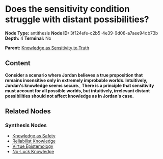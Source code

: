 # Does the sensitivity condition struggle with distant possibilities?

**Node Type:** antithesis
**Node ID:** 3f124efe-c2b5-4e39-9d08-a7aee94db73b
**Depth:** 4
**Terminal:** No

**Parent:** [Knowledge as Sensitivity to Truth](knowledge-as-sensitivity-to-truth-synthesis-cd48d056-0b1d-4807-bb94-13c5957459e9.md)

## Content

**Consider a scenario where Jordan believes a true proposition that remains insensitive only in extremely improbable worlds. Intuitively, Jordan's knowledge seems secure.**, **There is a principle that sensitivity must account for all possible worlds, but intuitively, irrelevant distant possibilities should not affect knowledge as in Jordan's case.**

## Related Nodes

### Synthesis Nodes

- [Knowledge as Safety](knowledge-as-safety-synthesis-5ed3b8ef-8d6d-4cef-9fb9-c88cc2fea5b1.md)
- [Reliabilist Knowledge](reliabilist-knowledge-synthesis-b4a5d46f-6cf1-4b10-abe8-abede12393a8.md)
- [Virtue Epistemology](virtue-epistemology-synthesis-2579929a-6137-41d4-962f-61ca41b2e10a.md)
- [No-Luck Knowledge](no-luck-knowledge-synthesis-dc6d4abf-a419-4f93-9bb0-46bdd48501e2.md)

